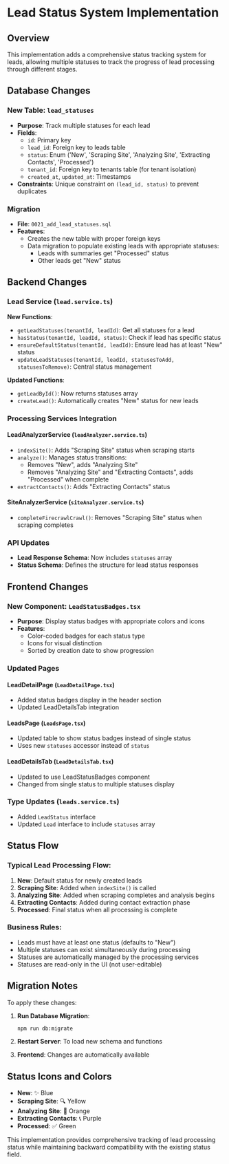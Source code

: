 # Lead Status System Implementation

## Overview
This implementation adds a comprehensive status tracking system for leads, allowing multiple statuses to track the progress of lead processing through different stages.

## Database Changes

### New Table: `lead_statuses`
- **Purpose**: Track multiple statuses for each lead
- **Fields**:
  - `id`: Primary key
  - `lead_id`: Foreign key to leads table
  - `status`: Enum ('New', 'Scraping Site', 'Analyzing Site', 'Extracting Contacts', 'Processed')
  - `tenant_id`: Foreign key to tenants table (for tenant isolation)
  - `created_at`, `updated_at`: Timestamps
- **Constraints**: Unique constraint on `(lead_id, status)` to prevent duplicates

### Migration
- **File**: `0021_add_lead_statuses.sql`
- **Features**:
  - Creates the new table with proper foreign keys
  - Data migration to populate existing leads with appropriate statuses:
    - Leads with summaries get "Processed" status
    - Other leads get "New" status

## Backend Changes

### Lead Service (`lead.service.ts`)
**New Functions**:
- `getLeadStatuses(tenantId, leadId)`: Get all statuses for a lead
- `hasStatus(tenantId, leadId, status)`: Check if lead has specific status
- `ensureDefaultStatus(tenantId, leadId)`: Ensure lead has at least "New" status
- `updateLeadStatuses(tenantId, leadId, statusesToAdd, statusesToRemove)`: Central status management

**Updated Functions**:
- `getLeadById()`: Now returns statuses array
- `createLead()`: Automatically creates "New" status for new leads

### Processing Services Integration

#### LeadAnalyzerService (`leadAnalyzer.service.ts`)
- `indexSite()`: Adds "Scraping Site" status when scraping starts
- `analyze()`: Manages status transitions:
  - Removes "New", adds "Analyzing Site"
  - Removes "Analyzing Site" and "Extracting Contacts", adds "Processed" when complete
- `extractContacts()`: Adds "Extracting Contacts" status

#### SiteAnalyzerService (`siteAnalyzer.service.ts`)
- `completeFirecrawlCrawl()`: Removes "Scraping Site" status when scraping completes

### API Updates
- **Lead Response Schema**: Now includes `statuses` array
- **Status Schema**: Defines the structure for lead status responses

## Frontend Changes

### New Component: `LeadStatusBadges.tsx`
- **Purpose**: Display status badges with appropriate colors and icons
- **Features**:
  - Color-coded badges for each status type
  - Icons for visual distinction
  - Sorted by creation date to show progression

### Updated Pages

#### LeadDetailPage (`LeadDetailPage.tsx`)
- Added status badges display in the header section
- Updated LeadDetailsTab integration

#### LeadsPage (`LeadsPage.tsx`)
- Updated table to show status badges instead of single status
- Uses new `statuses` accessor instead of `status`

#### LeadDetailsTab (`LeadDetailsTab.tsx`)
- Updated to use LeadStatusBadges component
- Changed from single status to multiple statuses display

### Type Updates (`leads.service.ts`)
- Added `LeadStatus` interface
- Updated `Lead` interface to include `statuses` array

## Status Flow

### Typical Lead Processing Flow:
1. **New**: Default status for newly created leads
2. **Scraping Site**: Added when `indexSite()` is called
3. **Analyzing Site**: Added when scraping completes and analysis begins
4. **Extracting Contacts**: Added during contact extraction phase
5. **Processed**: Final status when all processing is complete

### Business Rules:
- Leads must have at least one status (defaults to "New")
- Multiple statuses can exist simultaneously during processing
- Statuses are automatically managed by the processing services
- Statuses are read-only in the UI (not user-editable)

## Migration Notes

To apply these changes:

1. **Run Database Migration**:
   ```bash
   npm run db:migrate
   ```

2. **Restart Server**: To load new schema and functions

3. **Frontend**: Changes are automatically available

## Status Icons and Colors

- **New**: ✨ Blue
- **Scraping Site**: 🔍 Yellow  
- **Analyzing Site**: 🧠 Orange
- **Extracting Contacts**: 📞 Purple
- **Processed**: ✅ Green

This implementation provides comprehensive tracking of lead processing status while maintaining backward compatibility with the existing status field.
